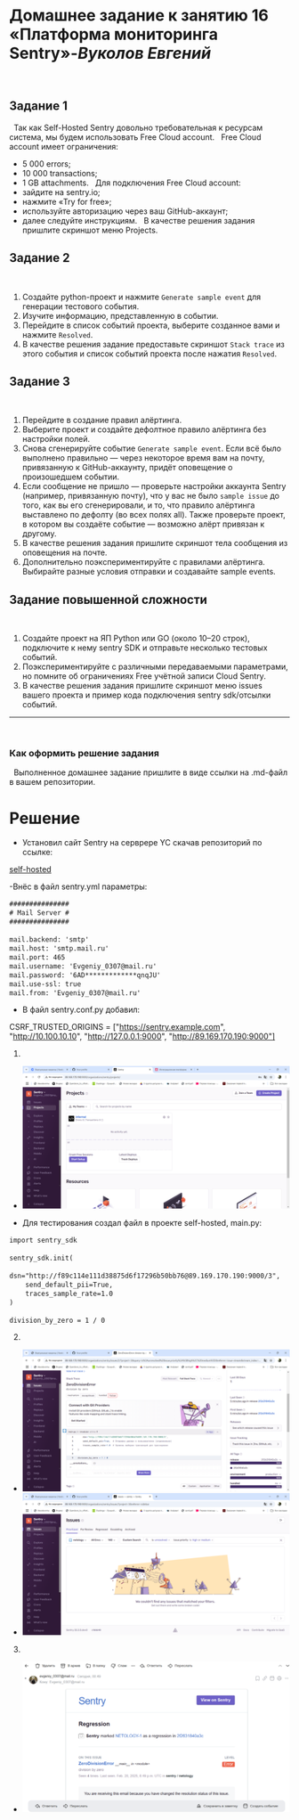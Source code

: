 # **Домашнее задание к занятию 16 «Платформа мониторинга Sentry»**-***Вуколов Евгений***
 
## **Задание 1**
 
Так как Self-Hosted Sentry довольно требовательная к ресурсам система, мы будем использовать Free Сloud account.
 
Free Cloud account имеет ограничения:
 
- 5 000 errors;
- 10 000 transactions;
- 1 GB attachments.
 
Для подключения Free Cloud account:
 
- зайдите на sentry.io;
- нажмите «Try for free»;
- используйте авторизацию через ваш GitHub-аккаунт;
- далее следуйте инструкциям.
 
В качестве решения задания пришлите скриншот меню Projects.
 
## **Задание 2**
 
1. Создайте python-проект и нажмите `Generate sample event` для генерации тестового события.
1. Изучите информацию, представленную в событии.
1. Перейдите в список событий проекта, выберите созданное вами и нажмите `Resolved`.
1. В качестве решения задание предоставьте скриншот `Stack trace` из этого события и список событий проекта после нажатия `Resolved`.
 
## **Задание 3**
 
1. Перейдите в создание правил алёртинга.
2. Выберите проект и создайте дефолтное правило алёртинга без настройки полей.
3. Снова сгенерируйте событие `Generate sample event`.
Если всё было выполнено правильно — через некоторое время вам на почту, привязанную к GitHub-аккаунту, придёт оповещение о произошедшем событии.
4. Если сообщение не пришло — проверьте настройки аккаунта Sentry (например, привязанную почту), что у вас не было
`sample issue` до того, как вы его сгенерировали, и то, что правило алёртинга выставлено по дефолту (во всех полях all).
Также проверьте проект, в котором вы создаёте событие — возможно алёрт привязан к другому.
5. В качестве решения задания пришлите скриншот тела сообщения из оповещения на почте.
6. Дополнительно поэкспериментируйте с правилами алёртинга. Выбирайте разные условия отправки и создавайте sample events.
 
## **Задание повышенной сложности**
 
1. Создайте проект на ЯП Python или GO (около 10–20 строк), подключите к нему sentry SDK и отправьте несколько тестовых событий.
2. Поэкспериментируйте с различными передаваемыми параметрами, но помните об ограничениях Free учётной записи Cloud Sentry.
3. В качестве решения задания пришлите скриншот меню issues вашего проекта и пример кода подключения sentry sdk/отсылки событий.
 
---
 
### **Как оформить решение задания**
 
Выполненное домашнее задание пришлите в виде ссылки на .md-файл в вашем репозитории.



# **Решение**

- Установил сайт Sentry на серврере YC скачав репозиторий по ссылке:
 
[self-hosted](https://github.com/getsentry/self-hosted)

-Внёс в файл sentry.yml параметры:

```
###############
# Mail Server #
###############

mail.backend: 'smtp'
mail.host: 'smtp.mail.ru'                   
mail.port: 465                           
mail.username: 'Evgeniy_0307@mail.ru'     
mail.password: '6AD*************qnqJU' 
mail.use-ssl: true                    
mail.from: 'Evgeniy_0307@mail.ru'

```
- В файл sentry.conf.py добавил: 

CSRF_TRUSTED_ORIGINS = ["https://sentry.example.com", "http://10.100.10.10", "http://127.0.0.1:9000", "http://89.169.170.190:9000"]

1.

- ![scrin](https://github.com/Evgenii-379/10-monitoring-05-sentry/blob/main/Снимок%20экрана%202025-02-19%20194517.png)

- Для тестирования создал файл в проекте self-hosted, main.py:

```
import sentry_sdk

sentry_sdk.init(
    dsn="http://f89c114e111d38875d6f17296b50bb76@89.169.170.190:9000/3",
    send_default_pii=True,  
    traces_sample_rate=1.0  
)

division_by_zero = 1 / 0

```

2.

- ![scrin](https://github.com/Evgenii-379/10-monitoring-05-sentry/blob/main/Снимок%20экрана%202025-02-20%20210334.png)
- ![scrin](https://github.com/Evgenii-379/10-monitoring-05-sentry/blob/main/Снимок%20экрана%202025-02-20%20211436.png)

3.

- ![scrin](https://github.com/Evgenii-379/10-monitoring-05-sentry/blob/main/Снимок%20экрана%202025-02-21%20005114.png)

